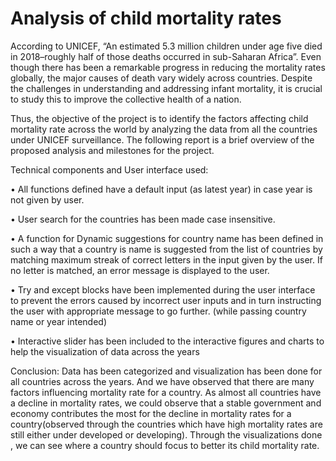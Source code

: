# Analysis of child mortality rates

According to UNICEF, “An estimated 5.3 million children under age five died in 2018–roughly half of those deaths occurred in sub-Saharan Africa”. Even though there has been a remarkable progress in reducing the mortality rates globally, the major causes of death vary widely across countries. Despite the challenges in understanding and addressing infant mortality, it is crucial to study this to improve the collective health of a nation.

Thus, the objective of the project is to identify the factors affecting child mortality rate across the world by analyzing the data from all the countries under UNICEF surveillance. The following report is a brief overview of the proposed analysis and milestones for the project.

Technical components and User interface used:

• All functions defined have a default input (as latest year) in case year is not given by
user.

• User search for the countries has been made case insensitive.

• A function for Dynamic suggestions for country name has been defined in such a
way that a country is name is suggested from the list of countries by matching
maximum streak of correct letters in the input given by the user. If no letter is
matched, an error message is displayed to the user.

• Try and except blocks have been implemented during the user interface to prevent
the errors caused by incorrect user inputs and in turn instructing the user with
appropriate message to go further. (while passing country name or year intended)

• Interactive slider has been included to the interactive figures and charts to help the
visualization of data across the years

Conclusion:
Data has been categorized and visualization has been done for all countries across the years.
And we have observed that there are many factors influencing mortality rate for a country. As
almost all countries have a decline in mortality rates, we could observe that a stable
government and economy contributes the most for the decline in mortality rates for a
country(observed through the countries which have high mortality rates are still either under
developed or developing). Through the visualizations done , we can see where a country
should focus to better its child mortality rate.
